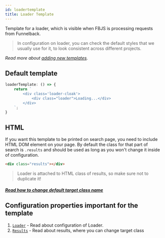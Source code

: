```yaml
---
id: loadertemplate
title: Loader Template
---
```


Template for a loader, which is visible when FBJS is processing requests from Funnelback.

> In configuration on loader, you can check the default styles that we usually use for it, to look consistent across different projects.

_Read more about [adding new templates](2-templates-0-overview.md#adding-new-templates)._

## Default template

```js
loaderTemplate: () => {
    return `
        <div class='loader-cloak'>
            <div class="loader">Loading...</div>
        </div>
    `;
}
```

## HTML

If you want this template to be printed on search page, you need to include HTML DOM element on your page. By default the class for that part of search is `.results` and should be used as long as you won't change it inside of configuration.

```html
<div class="results"></div>
```

> Loader is attached to HTML class of results, so make sure not to duplicate it!

##### [Read how to change default target class name](1-configuration-11-contextualNavigation.md#target-location-of-results-in-dom)

## Configuration properties important for the template

1. [`Loader`](1-configuration-13-loader.md) - Read about configuration of Loader.
2. [`Results`](1-configuration-3-results.md) - Read about results, where you can change target class